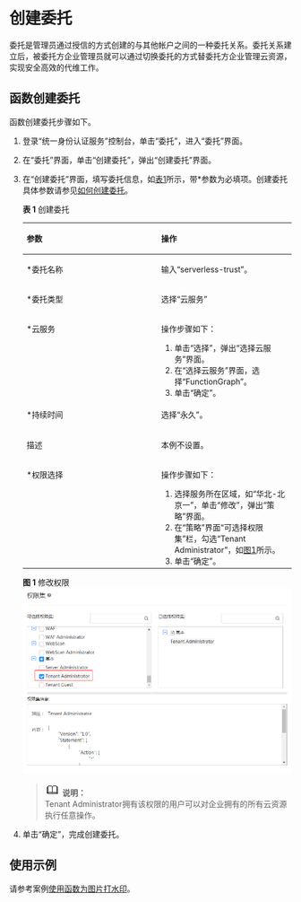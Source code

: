# 创建委托<a name="ZH-CN_TOPIC_0149027261"></a>

委托是管理员通过授信的方式创建的与其他帐户之间的一种委托关系。委托关系建立后，被委托方企业管理员就可以通过切换委托的方式替委托方企业管理云资源，实现安全高效的代维工作。

## 函数创建委托<a name="section4731192575516"></a>

函数创建委托步骤如下。

1.  登录“统一身份认证服务”控制台，单击“委托”，进入“委托”界面。
2.  在“委托”界面，单击“创建委托”，弹出“创建委托”界面。
3.  在“创建委托”界面，填写委托信息，如[表1](#table6148388517923)所示，带\*参数为必填项。创建委托具体参数请参见[如何创建委托](http://support.huaweicloud.com/usermanual-iam/zh-cn_topic_0046613147.html)。

    **表 1**  创建委托

    <a name="table6148388517923"></a>
    <table><thead align="left"><tr id="row2011568417923"><th class="cellrowborder" valign="top" width="50%" id="mcps1.2.3.1.1"><p id="p3460158117923"><a name="p3460158117923"></a><a name="p3460158117923"></a>参数</p>
    </th>
    <th class="cellrowborder" valign="top" width="50%" id="mcps1.2.3.1.2"><p id="p5126468317923"><a name="p5126468317923"></a><a name="p5126468317923"></a>操作</p>
    </th>
    </tr>
    </thead>
    <tbody><tr id="row5872897117923"><td class="cellrowborder" valign="top" width="50%" headers="mcps1.2.3.1.1 "><p id="p5942624217923"><a name="p5942624217923"></a><a name="p5942624217923"></a>*委托名称</p>
    </td>
    <td class="cellrowborder" valign="top" width="50%" headers="mcps1.2.3.1.2 "><p id="p4879626017923"><a name="p4879626017923"></a><a name="p4879626017923"></a>输入“serverless-trust”。</p>
    </td>
    </tr>
    <tr id="row3651316217923"><td class="cellrowborder" valign="top" width="50%" headers="mcps1.2.3.1.1 "><p id="p477612217923"><a name="p477612217923"></a><a name="p477612217923"></a>*委托类型</p>
    </td>
    <td class="cellrowborder" valign="top" width="50%" headers="mcps1.2.3.1.2 "><p id="p5132161117923"><a name="p5132161117923"></a><a name="p5132161117923"></a>选择“云服务”</p>
    </td>
    </tr>
    <tr id="row5924131917923"><td class="cellrowborder" valign="top" width="50%" headers="mcps1.2.3.1.1 "><p id="p3381754817923"><a name="p3381754817923"></a><a name="p3381754817923"></a>*云服务</p>
    </td>
    <td class="cellrowborder" valign="top" width="50%" headers="mcps1.2.3.1.2 "><p id="p41475492171124"><a name="p41475492171124"></a><a name="p41475492171124"></a>操作步骤如下：</p>
    <a name="ol54936093171138"></a><a name="ol54936093171138"></a><ol id="ol54936093171138"><li>单击“选择”，弹出“选择云服务”界面。</li><li>在“选择云服务”界面，选择“FunctionGraph”。</li><li>单击“确定”。</li></ol>
    </td>
    </tr>
    <tr id="row2403963317923"><td class="cellrowborder" valign="top" width="50%" headers="mcps1.2.3.1.1 "><p id="p105323617923"><a name="p105323617923"></a><a name="p105323617923"></a>*持续时间</p>
    </td>
    <td class="cellrowborder" valign="top" width="50%" headers="mcps1.2.3.1.2 "><p id="p1820326317923"><a name="p1820326317923"></a><a name="p1820326317923"></a>选择“永久”。</p>
    </td>
    </tr>
    <tr id="row2961164317923"><td class="cellrowborder" valign="top" width="50%" headers="mcps1.2.3.1.1 "><p id="p4973291917923"><a name="p4973291917923"></a><a name="p4973291917923"></a>描述</p>
    </td>
    <td class="cellrowborder" valign="top" width="50%" headers="mcps1.2.3.1.2 "><p id="p183460617923"><a name="p183460617923"></a><a name="p183460617923"></a>本例不设置。</p>
    </td>
    </tr>
    <tr id="row1651146017923"><td class="cellrowborder" valign="top" width="50%" headers="mcps1.2.3.1.1 "><p id="p6235990617923"><a name="p6235990617923"></a><a name="p6235990617923"></a>*权限选择</p>
    </td>
    <td class="cellrowborder" valign="top" width="50%" headers="mcps1.2.3.1.2 "><p id="p44408296171839"><a name="p44408296171839"></a><a name="p44408296171839"></a>操作步骤如下：</p>
    <a name="ol15735064171852"></a><a name="ol15735064171852"></a><ol id="ol15735064171852"><li>选择服务所在区域，如“华北-北京一”，单击“修改”，弹出“策略”界面。</li><li>在“策略”界面“可选择权限集”栏，勾选“Tenant Administrator”，如<a href="#fig4729749793214">图1</a>所示。</li><li>单击“确定”。</li></ol>
    </td>
    </tr>
    </tbody>
    </table>

    **图 1**  修改权限<a name="fig4729749793214"></a>  
    ![](figures/修改权限.png "修改权限")

    >![](public_sys-resources/icon-note.gif) **说明：**   
    >Tenant Administrator拥有该权限的用户可以对企业拥有的所有云资源执行任意操作。  

4.  单击“确定”，完成创建委托。

## 使用示例<a name="section1633245295615"></a>

请参考案例[使用函数为图片打水印](https://support.huaweicloud.com/bestpractice-functiongraph/functiongraph_05_0405.html)。

